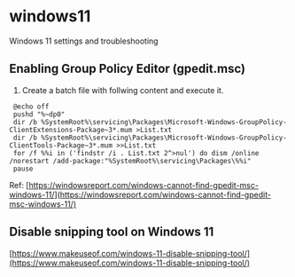 # windows11
Windows 11 settings and troubleshooting

## Enabling Group Policy Editor (gpedit.msc)
1. Create a batch file with follwing content and execute it.
```
 @echo off
 pushd "%~dp0"
 dir /b %SystemRoot%\servicing\Packages\Microsoft-Windows-GroupPolicy-ClientExtensions-Package~3*.mum >List.txt
 dir /b %SystemRoot%\servicing\Packages\Microsoft-Windows-GroupPolicy-ClientTools-Package~3*.mum >>List.txt
 for /f %%i in ('findstr /i . List.txt 2^>nul') do dism /online /norestart /add-package:"%SystemRoot%\servicing\Packages\%%i"
 pause
 ```
 
 Ref: [https://windowsreport.com/windows-cannot-find-gpedit-msc-windows-11/](https://windowsreport.com/windows-cannot-find-gpedit-msc-windows-11/)
 
## Disable snipping tool on Windows 11
[https://www.makeuseof.com/windows-11-disable-snipping-tool/](https://www.makeuseof.com/windows-11-disable-snipping-tool/)
